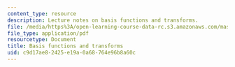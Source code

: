 ```yaml
---
content_type: resource
description: Lecture notes on basis functions and transforms.
file: /media/https%3A/open-learning-course-data-rc.s3.amazonaws.com/mas-160-signals-systems-and-information-for-media-technology-fall-2007/c9d17ae82425e19a0a68764e96b8a60c_0919_basis.pdf
file_type: application/pdf
resourcetype: Document
title: Basis functions and transforms
uid: c9d17ae8-2425-e19a-0a68-764e96b8a60c
---
```

